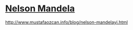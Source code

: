 <h1><a href="http://www.mustafaozcan.info/blog/nelson-mandelayi.html" title="Nelson Mandela">Nelson Mandela</a></h1>

<a href="http://www.mustafaozcan.info/blog/nelson-mandelayi.html" title="Nelson Mandela">http://www.mustafaozcan.info/blog/nelson-mandelayi.html</a>
